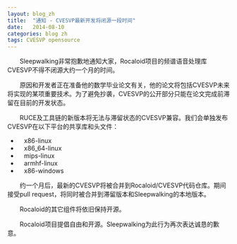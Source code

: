 ```yaml
---
layout: blog_zh
title:  "通知 - CVESVP最新开发将闭源一段时间"
date:   2014-08-10
categories: blog zh
tags: CVESVP opensource
---
```


&emsp;&emsp;Sleepwalking非常抱歉地通知大家，Rocaloid项目的频谱语音处理库CVESVP不得不闭源大约一个月的时间。

&emsp;&emsp;原因和开发者正在准备他的数学毕业论文有关，他的论文将包括CVESVP未来将实现的某项重要技术。为了避免抄袭，CVESVP的公开部分只能在论文完成前滞留在目前的开发状态。

&emsp;&emsp;RUCE及工具链的新版本将无法与滞留状态的CVESVP兼容。我们会单独发布CVESVP在以下平台的共享库和头文件：

* &emsp;x86-linux
* &emsp;x86_64-linux
* &emsp;mips-linux
* &emsp;armhf-linux
* &emsp;x86-windows

&emsp;&emsp;约一个月后，最新的CVESVP将被合并到Rocaloid/CVESVP代码仓库。期间接受pull request，将同时被合并到滞留版本和Sleepwalking的本地版本。

&emsp;&emsp;Rocaloid的其它组件将依旧保持开源。

&emsp;&emsp;Rocaloid项目提倡自由和开源。Sleepwalking为此行为再次表达诚恳的歉意。

